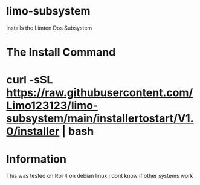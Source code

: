 # limo-subsystem
Installs the Limten Dos Subsystem

# The Install Command
# curl -sSL https://raw.githubusercontent.com/Limo123123/limo-subsystem/main/installertostart/V1.0/installer | bash
# Information
This was tested on Rpi 4 on debian linux
I dont know if other systems work
